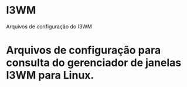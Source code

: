 # I3WM
Arquivos de configuração do I3WM

#
#  Arquivos de configuração para consulta do gerenciador de janelas I3WM para Linux.
#

